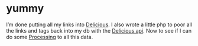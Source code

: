 <!--
  id: 228
  date: 2006-01-07
  modified: 2006-01-07
  slug: yummy
  type: post
  excerpt: <p>I&#8217;m done putting all my links into Delicious. I also wrote a little php to poor all the links and tags back into my db with the Delicious api. Now to see if I can do some Processing to all this data.</p>
  categories: admin, backend
  tags: 
  inCv: 
  inPortfolio: 
  dateFrom: 
  dateTo: 
-->

# yummy

<p>I&#8217;m done putting all my links into <a href="http://del.icio.us/" target="_blank">Delicious</a>. I also wrote a little php to poor all the links and tags back into my db with the <a href="http://del.icio.us/help/api/" target="_blank">Delicious api</a>. Now to see if I can do some <a href="http://www.processing.org/" target="_blank">Processing</a> to all this data.</p>
